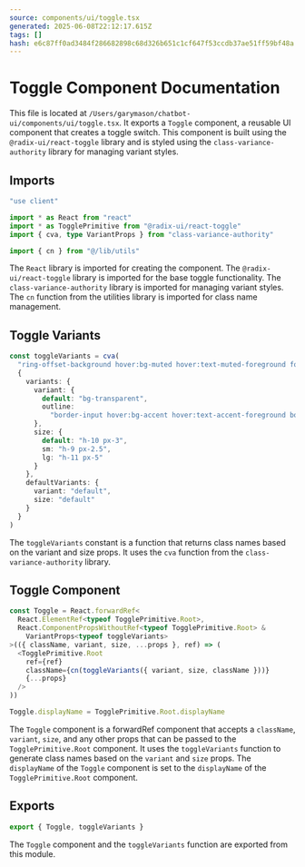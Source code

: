 ```yaml
---
source: components/ui/toggle.tsx
generated: 2025-06-08T22:12:17.615Z
tags: []
hash: e6c87ff0ad3484f286682898c68d326b651c1cf647f53ccdb37ae51ff59bf48a
---
```


# Toggle Component Documentation

This file is located at `/Users/garymason/chatbot-ui/components/ui/toggle.tsx`. It exports a `Toggle` component, a reusable UI component that creates a toggle switch. This component is built using the `@radix-ui/react-toggle` library and is styled using the `class-variance-authority` library for managing variant styles.

## Imports

```ts
"use client"

import * as React from "react"
import * as TogglePrimitive from "@radix-ui/react-toggle"
import { cva, type VariantProps } from "class-variance-authority"

import { cn } from "@/lib/utils"
```

The `React` library is imported for creating the component. The `@radix-ui/react-toggle` library is imported for the base toggle functionality. The `class-variance-authority` library is imported for managing variant styles. The `cn` function from the utilities library is imported for class name management.

## Toggle Variants

```ts
const toggleVariants = cva(
  "ring-offset-background hover:bg-muted hover:text-muted-foreground focus-visible:ring-ring data-[state=on]:bg-accent data-[state=on]:text-accent-foreground inline-flex items-center justify-center rounded-md text-sm font-medium transition-colors focus-visible:outline-none focus-visible:ring-2 focus-visible:ring-offset-2 disabled:pointer-events-none disabled:opacity-50",
  {
    variants: {
      variant: {
        default: "bg-transparent",
        outline:
          "border-input hover:bg-accent hover:text-accent-foreground border bg-transparent"
      },
      size: {
        default: "h-10 px-3",
        sm: "h-9 px-2.5",
        lg: "h-11 px-5"
      }
    },
    defaultVariants: {
      variant: "default",
      size: "default"
    }
  }
)
```

The `toggleVariants` constant is a function that returns class names based on the variant and size props. It uses the `cva` function from the `class-variance-authority` library.

## Toggle Component

```ts
const Toggle = React.forwardRef<
  React.ElementRef<typeof TogglePrimitive.Root>,
  React.ComponentPropsWithoutRef<typeof TogglePrimitive.Root> &
    VariantProps<typeof toggleVariants>
>(({ className, variant, size, ...props }, ref) => (
  <TogglePrimitive.Root
    ref={ref}
    className={cn(toggleVariants({ variant, size, className }))}
    {...props}
  />
))

Toggle.displayName = TogglePrimitive.Root.displayName
```

The `Toggle` component is a forwardRef component that accepts a `className`, `variant`, `size`, and any other props that can be passed to the `TogglePrimitive.Root` component. It uses the `toggleVariants` function to generate class names based on the `variant` and `size` props. The `displayName` of the `Toggle` component is set to the `displayName` of the `TogglePrimitive.Root` component.

## Exports

```ts
export { Toggle, toggleVariants }
```

The `Toggle` component and the `toggleVariants` function are exported from this module.